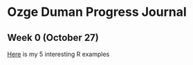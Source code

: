 # Ozge Duman Progress Journal

## Week 0 (October 27)

[Here](files\example_homework_0.html) is my 5 interesting R examples